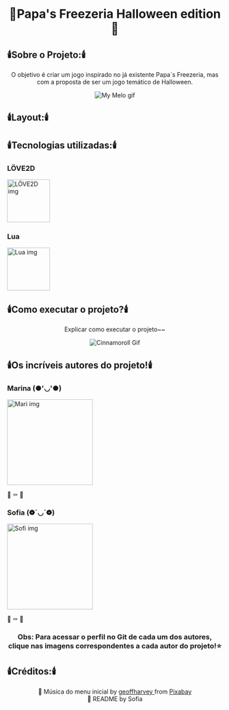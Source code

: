 <h1 align="center">🎃Papa's Freezeria Halloween edition🦇</h1>

<h2 align="left">🕯️Sobre o Projeto:🕯️</h2>

<p align="center">
    O objetivo é criar um jogo inspirado no já existente Papa´s Freezeria, mas com a proposta de ser um jogo temático de Halloween. 
</p>

<p align="center">
    <img alt="My Melo gif" src="https://media.tenor.com/cN8pGKVyc0UAAAAC/sanrio-hello-kitty.gif">
  </p>

<h2 align="left">🕯️Layout:🕯️</h2>

<h2 align="left">🕯️Tecnologias utilizadas:🕯️</h2>

<h3 align="left">LÖVE2D</h3>
<a href="https://love2d.org">
    <img alt="LÖVE2D img" src="https://upload.wikimedia.org/wikipedia/commons/thumb/8/8b/L%C3%96VE_app_icon_%280.10.1%29.svg/2048px-L%C3%96VE_app_icon_%280.10.1%29.svg.png" height="100px"/>
</a>

<h3 align="left">Lua</h3>
<a href="https://www.lua.org/portugues.html">
    <img alt="Lua img" src="https://upload.wikimedia.org/wikipedia/commons/thumb/c/cf/Lua-Logo.svg/260px-Lua-Logo.svg.png" height="100px"/>
</a>

<h2 align="left">🕯️Como executar o projeto?🕯️</h2>

<p align="center">
    Explicar como executar o projeto~~
</p>

<p align="center">
    <img alt="Cinnamoroll Gif" src="https://media.tenor.com/m9xyKBLgyO0AAAAC/sanrio-cinnamoroll.gif">
  </p>

<h2 align="left">🕯️Os incríveis autores do projeto!🕯️</h2>

<h3 align="left">Marina (●'◡'●)</h3>
<a href="https://github.com/Marinakrae">
    <img alt="Mari img" src="https://media.tenor.com/6S9pADo1CDwAAAAC/kerokeropi-frog.gif" height="200"/>
</a>
<p align="left">
    💜
    ⚰️
    💜
</p>

<h3 align="left">Sofia (❁´◡`❁)</h3>
<a href="https://github.com/sofia-krae">
    <img alt="Sofi img" src="https://media.tenor.com/RSUq8agBH0EAAAAC/kawaii-cinnamoroll.gif" height="200"/>
</a>
<p align="left">
    💜
    ⚰️
    💜
</p>

<h3 align="center"> Obs: Para acessar o perfil no Git de cada um dos autores, clique nas imagens correspondentes a cada autor do projeto!⭐</h3>

<h2 align="left">🕯️Créditos:🕯️</h2>

<p align="center"> 
    🎃 Música do menu inicial by
    <a href="https://pixabay.com/users/geoffharvey-9096471/?utm_source=link-attribution&amp;utm_medium=referral&amp;utm_campaign=music&amp;utm_content=122118%22%3E"> geoffharvey </a> from <a href="https://pixabay.com//?utm_source=link-attribution&amp;utm_medium=referral&amp;utm_campaign=music&amp;utm_content=122118%22%3E"> Pixabay </a>
    <br>
    👻 README by Sofia
</p>
